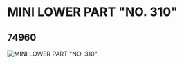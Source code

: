 # MINI LOWER PART "NO. 310"
## 74960
![MINI LOWER PART "NO. 310"](https://lc-www-live-s.legocdn.com/media/bricks/5/2/4659022.jpg)